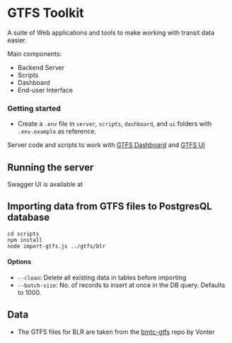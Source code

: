 # GTFS Toolkit

A suite of Web applications and tools to make working with transit data easier.

Main components:

- Backend Server
- Scripts
- Dashboard
- End-user Interface

### Getting started

- Create a `.env` file in `server`, `scripts`, `dashboard`, and `ui` folders with `.env.example` as reference.

Server code and scripts to work with [GTFS Dashboard](https://github.com/transit-ink/gtfs-dashboard) and [GTFS UI](https://github.com/transit-ink/gtfs-ui)

## Running the server

Swagger UI is available at

## Importing data from GTFS files to PostgresQL database

```
cd scripts
npm install
node import-gtfs.js ../gtfs/blr
```

#### Options

- `--clean`: Delete all existing data in tables before importing
- `--batch-size`: No. of records to insert at once in the DB query. Defaults to 1000.

## Data

- The GTFS files for BLR are taken from the [bmtc-gtfs](https://github.com/Vonter/bmtc-gtfs) repo by Vonter
